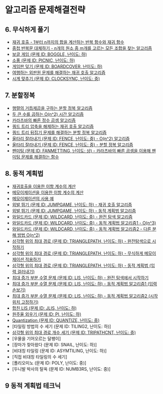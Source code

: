 # 알고리즘 문제해결전략

## 6. 무식하게 풀기

- [재귀 호출 - 1부터 n까지의 합을 계산하는 반복 함수와 재귀 함수](/chapter6/rectursive.js)  
- [중첩 반복문 대체하기 - n개의 원소 중 m개를 고르는 모든 조합을 찾는 알고리즘](/chapter6/pick.js)
- [보글 게임 (문제 ID: BOGGLE, 난이도: 하)](/chapter6/BOGGLE/solution.js)  
- [소풍 (문제 ID: PICNIC, 난이도: 하)](/chapter6/PICNIC/solution.js)
- [게임판 덮기 (문제 ID: BOARDCOVER, 난이도: 하)](/chapter6/BOARDCOVER/solution.js)
- [여행하는 외판원 문제를 해결하는 재귀 호출 알고리즘](/chapter6/travelingSalesManProblem.js)
- [시계 맞추기 (문제 ID: CLOCKSYNC, 난이도: 중)](/chapter6/CLOCKSYNC/solution.js)

## 7. 분할정복

- [행렬의 거듭제곱을 구하는 분할 정복 알고리즘](/chapter7/squareMatrix.js)
- [두 큰 수를 곱하는 O(n^2) 시간 알고리즘](/chapter7/multipy.js)
- [카라츠바의 빠른 정수 곱셈 알고리즘](/chapter7/karatsuba.js)
- [쿼드 트리 압축을 해제하는 재귀 호출 알고리즘](/chapter7/QUADTREE/decompressed.js)
- [쿼드 트리 뒤집기 문제를 해결하는 분할 정복 알고리즘](/chapter7/QUADTREE/reverse.js)
- [울타리 잘라내기 (문제 ID: FENCE, 난이도: 중) - O(n^2) 알고리즘](/chapter7/FENCE/bruteForce.js)
- [울타리 잘라내기 (문제 ID: FENCE, 난이도: 중) - 분할 정복 알고리즘](/chapter7/FENCE/solve.js)
- [팬미팅 (문제 ID: FANMETTING, 난이도: 상) - 카라츠바의 빠른 곱셈을 이용해 팬미팅 문제를 해결하는 함수](/chapter7/FANMETTING/solution.js)

## 8. 동적 계획법

- [재귀호출을 이용한 이항 계수의 계산](/chapter8/bino.js)
- [메모이제이션을 이용한 이항 계수의 계산](/chapter8/bino2.js)
- [메모이제이션의 사용 예](/chapter8/memoizationPattern.js)
- [외발 뛰기 (문제 ID: JUMPGAME,  난이도: 하) - 재귀 호출 알고리즘](/chapter8/JUMPGAME/jump.js)
- [외발 뛰기 (문제 ID: JUMPGAME,  난이도: 하) - 동적 계획법 알고리즘](/chapter8/JUMPGAME/jump2.js)
- [와일드카드 (문제 ID: WILDCARD, 난이도: 중) - 완전 탐색 알고리즘](/chapter8/WILDCARD/match.js)
- [와일드카드 (문제 ID: WILDCARD, 난이도: 중) - 동적 계획법 알고리즘1 - O(n^3)](/chapter8/WILDCARD/matchMemoized.js)
- [와일드카드 (문제 ID: WILDCARD, 난이도: 중) - 동적 계획법 알고리즘2 - 다른 분해 방법 O(n^2)](/chapter8/WILDCARD/matchMemoized.js)
- [삼각형 위의 최대 경로 (문제 ID: TRIANGLEPATH, 난이도: 하) - 완전탐색으로 시작하기](/chapter8/TRIANGLEPATH/bruthforce.js)
- [삼각형 위의 최대 경로 (문제 ID: TRIANGLEPATH, 난이도: 하) - 무식하게 메모이제이션 적용하기](/chapter8/TRIANGLEPATH/memoization.js)
- [삼각형 위의 최대 경로 (문제 ID: TRIANGLEPATH, 난이도: 하) - 동적 계획법 (입력 걸러내기)](/chapter8/TRIANGLEPATH/dynamicProgramming.js)
- [최대 증가 부분 수열 문제 (문제 ID: LIS, 난이도: 하) - 완전 탐색에서 시작하기](/chapter8/LIS/bruthforce.js)
- [최대 증가 부분 수열 문제 (문제 ID: LIS, 난이도: 하) - 동적 계획법 알고리즘1 (입력 손보기)](/chapter8/LIS/dynamicProgramming.js)
- [최대 증가 부분 수열 문제 (문제 ID: LIS, 난이도: 하) - 동적 계획법 알고리즘2 (시작 위치 고정하기)](/chapter8/LIS/dynamicProgramming.js)
- [합친 LIS (문제 ID: JLIS, 난이도: 하)](/chapter8/JLIS/solution.js)
- [원주율 외우기 (문제 ID: PI, 난이도: 하)](/chapter8/PI/solution.js)
- [Quantization (문제 ID: QUANTIZE, 난이도: 중)](/chapter8/QUANTIZE/solution.js)
- [타일링 방법의 수 세기 (문제 ID: TILING2, 난이도: 하)]
- [삼각형 위의 최대 경로 개수 세기 (문제 ID: TRIPATHCNT, 난이도: 중)](/chapter8/TRIPATHCNT/solution.js)
- [우물을 기어오르는 달팽이]
- [장마가 찾아왔다 (문제 ID: SNAIL, 난이도: 하)]
- [비대칭 타일링 (문제 ID: ASYMTILING, 난이도: 하)]
- [직접 비대칭 타일링의 수 세기]
- [폴리오미노 (문제 ID: POLY, 난이도: 중)]
- [두니발 박사의 탈옥 (문제 ID: NUMB3RS, 난이도: 중)]

## 9 동적 계획법 테크닉
